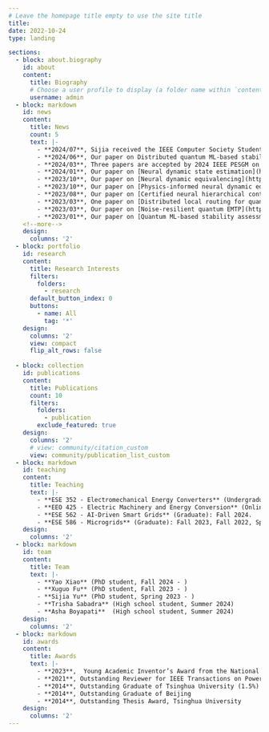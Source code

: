```yaml
---
# Leave the homepage title empty to use the site title
title:
date: 2022-10-24
type: landing

sections:
  - block: about.biography
    id: about
    content:
      title: Biography
      # Choose a user profile to display (a folder name within `content/authors/`)
      username: admin
  - block: markdown
    id: news
    content:
      title: News
      count: 5
      text: |-
        - **2024/07**, Sijia received the IEEE Computer Society Student Travel Grants to support her oral presentation at QCE24.
        - **2024/06**, Our paper on Distributed quantum ML-based stability assessment is accepted by 2024 IEEE International Conference on Quantum Computing and Engineering (QCE24).
        - **2024/03**, Three papers are accepted by 2024 IEEE PESGM on Learning-enabled runtime reachable dynamics, Stochastic reachable dynamics, and Adversarial-resilient quantum ML.
        - **2024/01**, Our paper on [Neural dynamic state estimation](https://ieeexplore.ieee.org/abstract/document/10457950) is accepted by IEEE Transactions on Industry Applications.
        - **2023/10**, Our paper on [Neural dynamic equivalencing](https://arxiv.org/pdf/2309.16950) is selected as the Top 5 in the 2023 CIGRE Next Generation Network (NGN) Paper Competition. 
        - **2023/10**, Our paper on [Physics-informed neural dynamic equivalencing](https://ieeexplore.ieee.org/document/10298789) is accepted by IEEE Transactions on Power Systems. 
        - **2023/08**, Our paper on [Certified neural hierarchical control](https://ieeexplore.ieee.org/abstract/document/10233047) is accepted by IEEE Transactions on Smart Grid.
        - **2023/03**, One paper on [Distributed local routing for quantum network-enabled microgrids](https://ieeexplore.ieee.org/abstract/document/10364635) is accepted by the 2023 IEEE PESGM. 
        - **2023/03**, Our paper on [Noise-resilient quantum EMTP](https://ieeexplore.ieee.org/abstract/document/9769895) is published by IEEE Transactions on Power Systems.
        - **2023/01**, Our paper on [Quantum ML-based stability assessment](https://ieeexplore.ieee.org/abstract/document/9737359) is accepted by IEEE Transactions on Power Systems.
    <!--more-->
    design:
      columns: '2'
  - block: portfolio
    id: research
    content:
      title: Research Interests
      filters:
        folders:
          - research
      default_button_index: 0
      buttons:
        - name: All
          tag: '*'
    design:
      columns: '2'
      view: compact
      flip_alt_rows: false
  
  - block: collection
    id: publications
    content:
      title: Publications
      count: 10
      filters:
        folders:
          - publication
        exclude_featured: true
    design:
      columns: '2'
      # view: community/citation_custom
      view: community/publication_list_custom
  - block: markdown
    id: teaching
    content:
      title: Teaching
      text: |-
        - **ESE 352 - Electromechanical Energy Converters** (Undergraduate): Fall 2024, Fall 2023, Fall 2022.
        - **EEO 425 - Electric Machinery and Energy Conversion** (Online): Fall 2024, Fall 2023, Fall 2022.
        - **ESE 562 - AI-Driven Smart Grids** (Graduate): Fall 2024.
        - **ESE 586 - Microgrids** (Graduate): Fall 2023, Fall 2022, Spring 2022, Spring 2021.
    design:
      columns: '2'
  - block: markdown
    id: team
    content:
      title: Team
      text: |-
        - **Yao Xiao** (PhD student, Fall 2024 - )
        - **Xuguo Fu** (PhD student, Fall 2023 - )
        - **Sijia Yu** (PhD student, Spring 2023 - )
        - **Trisha Sabadra** (High school student, Summer 2024)
        - **Asha Boyapati**  (High school student, Summer 2024)
    design:
      columns: '2'
  - block: markdown
    id: awards
    content:
      title: Awards
      text: |-
        - **2023**,  Young Academic Inventor’s Award from the National Academy of Inventors (NAI) Stony Brook University Chapter, recognized for her ”fundamental work in quantum computing techniques for large-scale power system problems”
        - **2021**, Outstanding Reviewer for IEEE Transactions on Power Systems
        - **2014**, Outstanding Graduate of Tsinghua University (1.5%) 
        - **2014**, Outstanding Graduate of Beijing
        - **2014**, Outstanding Thesis Award, Tsinghua University
    design:
      columns: '2'
---
```

